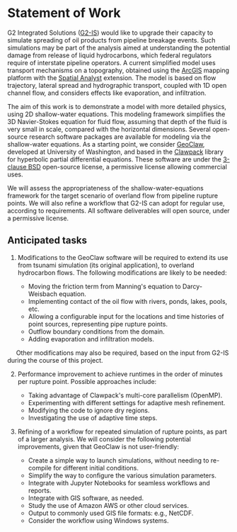 # Statement of Work

G2 Integrated Solutions ([G2-IS](https://g2-is.com)) would like to upgrade their capacity to simulate spreading of oil products from pipeline breakage events.
Such simulations may be part of the analysis aimed at understanding the potential damage from release of liquid hydrocarbons, 
which federal regulators require of interstate pipeline operators. 
A current simplified model uses transport mechanisms on a topography, obtained using the 
[ArcGIS](https://www.esri.com/en-us/arcgis/about-arcgis/overview) mapping platform with the 
[Spatial Analyst](http://www.esri.com/software/arcgis/extensions/spatialanalyst) extension.
The model is based on flow trajectory, lateral spread and hydrographic transport, 
coupled with 1D open channel flow, and considers effects like evaporation, and infiltration.

The aim of this work is to demonstrate a model with more detailed physics, using 2D shallow-water equations.
This modeling framework simplifies the 3D Navier-Stokes equation for fluid flow, 
assuming that depth of the fluid is very small in scale, compared with the horizontal dimensions.
Several open-source research software packages are available for modeling via the shallow-water equations.
As a starting point, we consider [GeoClaw](http://depts.washington.edu/clawpack/geoclaw/), developed at University of Washington, 
and based in the [Clawpack](http://www.clawpack.org) library for hyperbolic partial differential equations.
These software are under the [3-clause BSD](https://opensource.org/licenses/BSD-3-Clause) open-source license,
a permissive license allowing commercial uses.

We will assess the appropriateness of the shallow-water-equations framework for the target scenario of overland flow
from pipeline rupture points. We will also refine a workflow that G2-IS can adopt for regular use, according to requirements.
All software deliverables will open source, under a permissive license.

## Anticipated tasks

1. Modifications to the GeoClaw software will be required to extend its use from tsunami simulation (its original application), to overland hydrocarbon flows. The following modifications are likely to be needed:

	* Moving the friction term from Manning's equation to Darcy-Weisbach equation.
	* Implementing contact of the oil flow with rivers, ponds, lakes, pools, etc.
	* Allowing a configurable input for the locations and time histories of point sources, representing pipe rupture points.
	* Outflow boundary conditions from the domain.
	* Adding evaporation and infiltration models.

&nbsp;&nbsp;&nbsp;&nbsp;&nbsp;Other modifications may also be required, based on the input from G2-IS during the course of this project.

2. Performance improvement to achieve runtimes in the order of minutes per rupture point. Possible approaches include:

	* Taking advantage of Clawpack's multi-core parallelism (OpenMP).
	* Experimenting with different settings for adaptive mesh refinement.
	* Modifying the code to ignore dry regions.
	* Investigating the use of adaptive time steps.

3. Refining of a workflow for repeated simulation of rupture points, as part of a larger analysis. We will consider the following potential improvements, given that GeoClaw is not user-friendly:

	* Create a simple way to launch simulations, without needing to re-compile for different initial conditions.
	* Simplify the way to configure the various simulation parameters.
	* Integrate with Jupyter Notebooks for seamless workflows and reports.
	* Integrate with GIS software, as needed.
	* Study the use of Amazon AWS or other cloud services.
	* Output to commonly used GIS file formats: e.g., NetCDF.
	* Consider the workflow using Windows systems.
